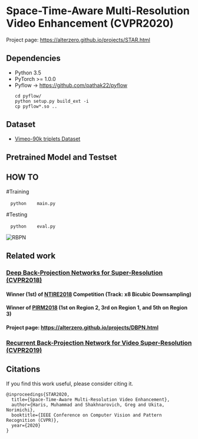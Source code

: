 # Space-Time-Aware Multi-Resolution Video Enhancement (CVPR2020)

Project page: https://alterzero.github.io/projects/STAR.html

## Dependencies
* Python 3.5
* PyTorch >= 1.0.0
* Pyflow -> https://github.com/pathak22/pyflow
  ```Shell
  cd pyflow/
  python setup.py build_ext -i
  cp pyflow*.so ..
  ```

## Dataset
* [Vimeo-90k triplets Dataset](http://toflow.csail.mit.edu)

## Pretrained Model and Testset


## HOW TO

#Training

    ```python
    main.py
    ```

#Testing

    ```python
    eval.py
    ```

![RBPN](https://alterzero.github.io/projects/STAR.png)

## Related work
### [Deep Back-Projection Networks for Super-Resolution (CVPR2018)](https://github.com/alterzero/DBPN-Pytorch)
#### Winner (1st) of [NTIRE2018](http://openaccess.thecvf.com/content_cvpr_2018_workshops/papers/w13/Timofte_NTIRE_2018_Challenge_CVPR_2018_paper.pdf) Competition (Track: x8 Bicubic Downsampling)
#### Winner of [PIRM2018](https://arxiv.org/pdf/1809.07517.pdf) (1st on Region 2, 3rd on Region 1, and 5th on Region 3)
#### Project page: https://alterzero.github.io/projects/DBPN.html
### [Recurrent Back-Projection Network for Video Super-Resolution (CVPR2019)](https://github.com/alterzero/RBPN-PyTorch)


## Citations
If you find this work useful, please consider citing it.
```
@inproceedings{STAR2020,
  title={Space-Time-Aware Multi-Resolution Video Enhancement},
  author={Haris, Muhammad and Shakhnarovich, Greg and Ukita, Norimichi},
  booktitle={IEEE Conference on Computer Vision and Pattern Recognition (CVPR)},
  year={2020}
}
```
